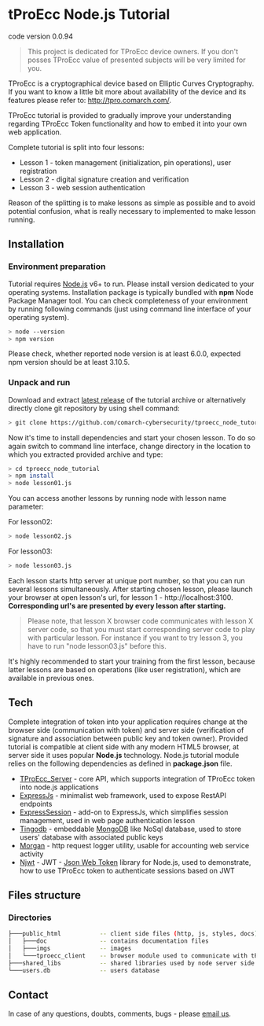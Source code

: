 # tProEcc Node.js Tutorial
code version 0.0.94

> This project is dedicated for TProEcc device owners. If you don't posses TProEcc value of presented subjects will be very limited for you.

TProEcc is a cryptographical device based on Elliptic Curves Cryptography. If you want to know a little bit more about availability of the device and its features please refer to: http://tpro.comarch.com/.

TProEcc tutorial is provided to gradually improve your understanding regarding TProEcc Token functionality and how to embed it into your own web application.

Complete tutorial is split into four lessons:

- Lesson 1 - token management (initialization, pin operations), user registration
- Lesson 2 - digital signature creation and verification
- Lesson 3 - web session authentication

Reason of the splitting is to make lessons as simple as possible and to avoid potential
confusion, what is really necessary to implemented to make lesson running.

## Installation
### Environment preparation

Tutorial requires [Node.js](https://nodejs.org/) v6+ to run. Please install version dedicated to your operating systems. Installation package is typically bundled with **npm** Node Package Manager tool. You can check completeness of your environment by running following commands (just using command line interface of your operating system).

```sh
> node --version
> npm version
```

Please check, whether reported node version is at least 6.0.0, expected npm version should be at least 3.10.5.

### Unpack and run

Download and extract [latest release](https://github.com/comarch-cybersecurity/tproecc_node_tutorial/archive/master.zip) of the tutorial archive or alternatively directly clone git repository by using shell command:
```sh
> git clone https://github.com/comarch-cybersecurity/tproecc_node_tutorial
```

Now it's time to install dependencies and start your chosen lesson. To do so again switch to command line interface, change directory in the location to which you extracted provided archive and type:

```sh
> cd tproecc_node_tutorial
> npm install
> node lesson01.js
```

You can access another lessons by running node with lesson name parameter:

For lesson02:
```sh
> node lesson02.js
```
For lesson03:
```sh
> node lesson03.js
```

Each lesson starts http server at unique port number, so that you can run several lessons simultaneously.
After starting chosen lesson, please launch your browser at open lesson's url, for lesson 1 - http://localhost:3100. __Corresponding url's are presented by every lesson after starting.__
>Please note, that lesson X browser code communicates with lesson X server code, so that you must start corresponding server code to play with particular lesson. For instance if you want to try lesson 3, you have to run "node lesson03.js" before this.

It's highly recommended to start your training from the first lesson, because latter lessons are based on operations (like user registration), which are available in previous ones.

## Tech
Complete integration of token into your application requires change at the browser side (communication with token) and server side (verification of signature and association between public key and token owner).
Provided tutorial is compatible at client side with any modern HTML5 browser, at server side it uses popular **Node.js** technology.
Node.js tutorial module relies on the following dependencies as defined in **package.json** file.

- [TProEcc_Server](http://npmjs.com/package/tproecc_server) - core API, which supports integration of TProEcc token into node.js applications
- [ExpressJs](http://expressjs.com) - minimalist web framework, used to expose RestAPI endpoints
- [ExpressSession](https://www.npmjs.com/package/express-session) - add-on to ExpressJs, which simplifies session management, used in web page authentication lesson
- [Tingodb](http://www.tingodb.com) - embeddable [MongoDB](http://www.mongodb.com) like NoSql database, used to store users' database with associated public keys
- [Morgan](https://www.npmjs.com/package/morgan) - http request logger utility, usable for accounting web service activity
- [Njwt](https://www.npmjs.com/package/njwt) - JWT - [Json Web Token](https://jwt.io/) library for Node.js, used to demonstrate, how to use TProEcc token to authenticate sessions based on JWT

## Files structure

### Directories
```sh
├───public_html           -- client side files (http, js, styles, docs)
│   ├───doc               -- contains documentation files
│   ├───imgs              -- images
│   └───tproecc_client    -- browser module used to communicate with tProEcc device
├───shared_libs           -- shared libraries used by node server side lessons
└───users.db              -- users database
```

## Contact
In case of any questions, doubts, comments, bugs - please [email us](mailto:tpro@comarch.com).
